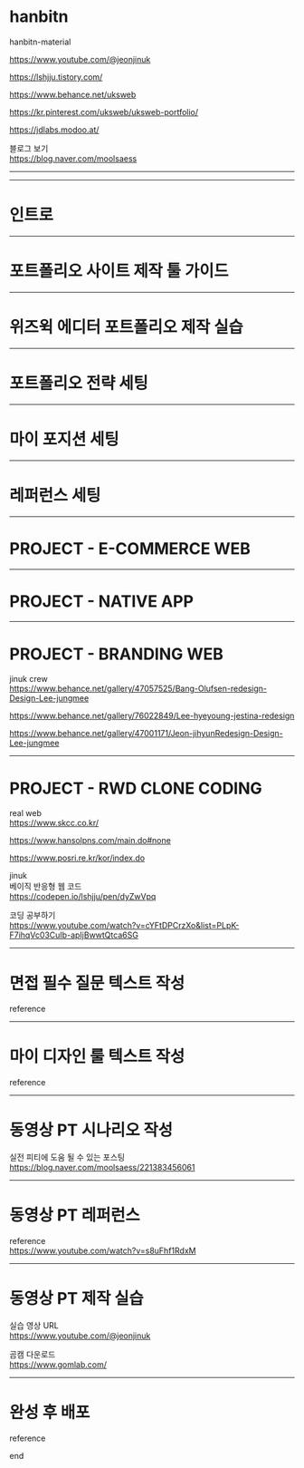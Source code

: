 # hanbitn
hanbitn-material

https://www.youtube.com/@jeonjinuk

https://lshjju.tistory.com/

https://www.behance.net/uksweb

https://kr.pinterest.com/uksweb/uksweb-portfolio/

https://jdlabs.modoo.at/

블로그 보기   
https://blog.naver.com/moolsaess


----------------------------------


--------------------
인트로
=====================

--------------------
포트폴리오 사이트 제작 툴 가이드
=====================

--------------------
위즈윅 에디터 포트폴리오 제작 실습
=====================

--------------------
포트폴리오 전략 세팅
=====================

--------------------
마이 포지션 세팅
=====================

--------------------
레퍼런스 세팅
=====================

--------------------
PROJECT - E-COMMERCE WEB
=====================

--------------------
PROJECT - NATIVE APP
=====================

--------------------
PROJECT - BRANDING WEB
=====================
jinuk crew   
https://www.behance.net/gallery/47057525/Bang-Olufsen-redesign-Design-Lee-jungmee

https://www.behance.net/gallery/76022849/Lee-hyeyoung-jestina-redesign

https://www.behance.net/gallery/47001171/Jeon-jihyunRedesign-Design-Lee-jungmee









--------------------
PROJECT - RWD CLONE CODING
=====================

real web   
https://www.skcc.co.kr/

https://www.hansolpns.com/main.do#none

https://www.posri.re.kr/kor/index.do

jinuk   
베이직 반응형 웹 코드   
https://codepen.io/lshjju/pen/dyZwVpq

코딩 공부하기   
https://www.youtube.com/watch?v=cYFtDPCrzXo&list=PLpK-F7ihqVc03CuIb-apIjBwwtQtca6SG








--------------------
면접 필수 질문 텍스트 작성
=====================
reference







--------------------
마이 디자인 룰 텍스트 작성
=====================
reference







--------------------
동영상 PT 시나리오 작성
=====================
실전 피티에 도움 될 수 있는 포스팅   
https://blog.naver.com/moolsaess/221383456061








--------------------
동영상 PT 레퍼런스
=====================
reference   
https://www.youtube.com/watch?v=s8uFhf1RdxM






-----------------
동영상 PT 제작 실습
================
실습 영상 URL   
https://www.youtube.com/@jeonjinuk

곰캠 다운로드   
https://www.gomlab.com/






--------------------------
완성 후 배포
========

reference

end
